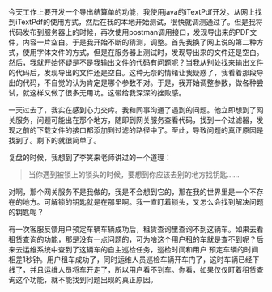 今天工作上要开发一个导出结算单的功能，我使用java的iTextPdf开发。从网上找到iTextPdf的使用方式，然后在我的本地开始测试，很快就调测通过了。但是我将代码发布到服务器上的时候，再次使用postman调用接口，发现导出来的PDF文件，内容一片空白。于是我开始不断的猜测，调整。首先我换了网上说的第二种方式，使用字体文件的方式，但是在服务器上测试时，发现导出来的文件还是空白。然后，我就开始怀疑是不是我输出文件的代码有问题呢？当我从别处找来输出文件的代码后，发现导出的文件还是空白。这种无奈的情绪让我疑惑了，我看着那段导出的代码，不自觉的认为肯定是哪个参数不对。于是，我开始调整参数，做各种尝试，就这样又做了很多无用功。这带给我深深的挫败感。

一天过去了，我实在感到心力交瘁。我和同事沟通了遇到的问题。他立即想到了网关服务，问题可能出在那个地方，随即到网关服务查看代码，找到一个过滤器，发现之前的下载文件的接口都添加到过滤的路径中了。至此，导致问题的真正原因是找到了。剩下的就很简单了。

复盘的时候，我想到了李笑来老师讲过的一个道理：

> 当你遇到被锁上的锁头的时候，要想到你应该去别的地方找钥匙……

对啊，那个网关服务不是我做的，我是不会想到它的，那在我的世界里是一个不存在的地方。可解锁的钥匙就是在那里啊。我一直盯着锁头，又怎么会找到解决问题的钥匙呢？

有一次客服反馈用户预定车辆车辆成功后，租赁查询里查询不到这辆车。如果去看租赁查询的功能，那是没有一点问题的，可为啥这个用户租的车就是查不到呢？后来去运维系统中查到了这辆车的自主巡检任务，巡检时间和用户 预定车辆的时间相差1秒钟。用户租车成功了，同时运维人员巡检车辆开车门了，这时车辆已经下线了，并且运维人员将车开走了，所以用户看不到车。你看，如果仅仅盯着租赁查询这个功能，就不能找到问题出现的真正原因。